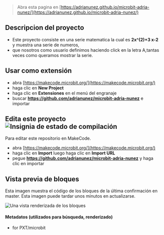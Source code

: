 > Abra esta pagina en [https://adrianunez.github.io/microbit-adria-nunez/](https://adrianunez.github.io/microbit-adria-nunez/)

## Descripcion del proyecto
* Este proyecto consiste en una serie matematica la cual es **2x^(2)+3 x-2** y muestra una serie de numeros,
* que nosotros como usuario definimos haciendo click en la letra A,tantas veces como queramos mostrar la serie.


## Usar como extensión

* abra [https://makecode.microbit.org/](https://makecode.microbit.org/)
* haga clic en **New Project**
* haga clic en **Extensiones** en el menú del engranaje
* buscar **https://github.com/adrianunez/microbit-adria-nunez** e importar

## Edita este proyecto ![Insignia de estado de compilación](https://github.com/adrianunez/microbit-adria-nunez/workflows/MakeCode/badge.svg)

Para editar este repositorio en MakeCode.

* abra [https://makecode.microbit.org/](https://makecode.microbit.org/)
* haga clic en **Import** luego haga clic en **Import URL**
* pegue **https://github.com/adrianunez/microbit-adria-nunez** y haga clic en importar

## Vista previa de bloques

Esta imagen muestra el código de los bloques de la última confirmación en master.
Esta imagen puede tardar unos minutos en actualizarse.

![Una vista renderizada de los bloques](https://github.com/adrianunez/microbit-adria-nunez/raw/master/.github/makecode/blocks.png)

#### Metadatos (utilizados para búsqueda, renderizado)

* for PXT/microbit
<script src="https://makecode.com/gh-pages-embed.js"></script><script>makeCodeRender("{{ site.makecode.home_url }}", "{{ site.github.owner_name }}/{{ site.github.repository_name }}");</script>
